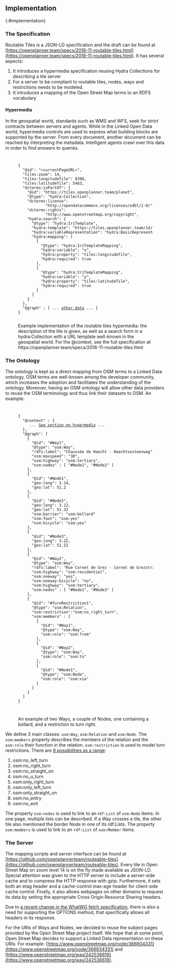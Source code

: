 ## Implementation
{:#implementation}

### The Specification

Routable Tiles is a JSON-LD specification and the draft can be found at [https://openplanner.team/specs/2018-11-routable-tiles.html](https://openplanner.team/specs/2018-11-routable-tiles.html).
It has several aspects:

 1. It introduces a hypermedia specification reusing Hydra Collections for describing a tile server
 2. For a server to be compliant to routable tiles, nodes, ways and restrictions needs to be modeled.
 3. It introduces a mapping of the Open Street Map terms to an RDFS vocabulary

#### Hypermedia

In the geospatial world, standards such as WMS and WFS, seek for strict contracts between servers and agents.
While in the Linked Open Data world, hypermedia controls are used to express what building blocks are supported by the server.
From every document, another document can be reached by interpreting the metadata.
Intelligent agents crawl over this data in order to find answers to queries.

<figure class="" id="listing1">
<code>
<pre>
{
  "@id": "«currentPageURL»",
  "tiles:zoom": 14,
  "tiles:longitudeTile": 8398,
  "tiles:latitudeTile": 5463,
  "dcterms:isPartOf": {
    "@id": "https://tiles.openplanner.team/planet",
    "@type": "hydra:Collection",
    "dcterms:license":
            "http://opendatacommons.org/licenses/odbl/1-0/",
    "dcterms:rights":
            "http://www.openstreetmap.org/copyright",
    "hydra:search": {
      "@type": "hydra:IriTemplate",
      "hydra:template": "https://tiles.openplanner.team/14/{x}/{y}",
      "hydra:variableRepresentation": "hydra:BasicRepresentation",
      "hydra:mapping": [
        {
          "@type": "hydra:IriTemplateMapping",
          "hydra:variable": "x",
          "hydra:property": "tiles:longitudeTile",
          "hydra:required": true
        },
        {
          "@type": "hydra:IriTemplateMapping",
          "hydra:variable": "y",
          "hydra:property": "tiles:latitudeTile",
          "hydra:required": true
        }
      ]
    }
  },
  "@graph" : [ ... <a href="#the-ontology">other data</a> ... ]
}
</pre>
</code>
<figcaption>Example implementation of the routable tiles hypermedia: the description of the tile is given, as well as a search form in a hydra:Collection with a URL template well-known in the geospatial world. For the @context, see the full specification at https://openplanner.team/specs/2018-11-routable-tiles.html</figcaption>
</figure>

### The Ontology

The ontology is kept as a direct mapping from OSM terms to a Linked Data ontology. 
OSM terms are well-known among the developer community, 
which increases the adoption and facilitates the understanding of the ontology. 
Moreover, having an OSM ontology will allow other data providers 
to reuse the OSM terminology and thus link their datasets to OSM. An example:

<figure class="" id="code-example-nodes-ways">
<code>
<pre>
{
  "@context" : {
     ... <a href="#hypermedia">See section on hypermedia</a> ...
  },
  "@graph": [
    {
      "@id": "#Way1",
      "@type": "osm:Way",
      "rdfs:label": "Chaussée de Haecht - Haachtsesteenweg",
      "osm:maxspeed": "30",
      "osm:highway": "osm:tertiary",
      "osm:nodes" : [ "#Node1", "#Node2" ]
    },
    {
      "@id": "#Node1",
      "geo:long": 3.14,
      "geo:lat": 51.2
    },
    {
      "@id": "#Node2",
      "geo:long": 3.12,
      "geo:lat": 51.32
      "osm:barrier": "osm:bollard"
      "osm:foot": "osm:yes"
      "osm:bicycle": "osm:yes"
    },
    {
      "@id": "#Node3",
      "geo:long": 3.22,
      "geo:lat": 51.22
    },
    {
      "@id": "#Way2",
      "@type": "osm:Way",
      "rdfs:label": "Rue Cornet de Grez - Cornet de Grezstraat",
      "osm:highway": "osm:residential",
      "osm:oneway": "yes",
      "osm:oneway-bicycle": "no",
      "osm:highway": "osm:tertiary",
      "osm:nodes" : [ "#Node1", "#Node3" ]
    },
    {
      "@id": "#TurnRestriction1",
      "@type": "osm:Relation",
      "osm:restriction":"osm:no_right_turn",
      "osm:members" : [
        {
          "@id": "#Way1",
          "@type": "osm:Way",
          "osm:role": "osm:from"
        },
        {
          "@id": "#Way2",
          "@type": "osm:Way",
          "osm:role": "osm:to"
        },
        {
          "@id": "#Node1",
          "@type": "osm:Node",
          "osm:role": "osm:via"
        }
      ]
    }
  ]
}
  </pre>
</code>
<figcaption>An example of two  Ways, a couple of Nodes, one containing a bollard, and a restriction to turn right.</figcaption>
</figure>

We define 3 main classes: <code>osm:Way</code>, <code>osm:Relation</code> and <code>osm:Node</code>.
The <code>osm:members</code> property describes the members of the relation and the <code>osm:role</code> their function in the relation.
<code>osm:restriction</code> is used to model turn restrictions. There are <a href="https://wiki.openstreetmap.org/wiki/Relation:restriction">9 possibilities as a range</a>:

 1. osm:no\_left_turn
 2. osm:no\_right_turn
 3. osm:no\_straight_on
 4. osm:no\_u_turn
 5. osm:only\_right_turn
 6. osm:only\_left_turn
 7. osm:only\_straight\_on
 8. osm:no\_entry
 9. osm:no\_exit

The property <code>osm:nodes</code> is used to link to an r<code>df:List</code> of <code>osm:Node</code> items.
In one page, multiple lists can be described.
If a Way crosses a tile, the other tile also mentioned the border Node in one of its rdf:Lists.
The property <code>osm:members</code> is used to link to an <code>rdf:List</code> of <code>osm:Member</code> items.

### The Server

The mapping scripts and server interface can be found at [https://github.com/openplannerteam/routeable-tiles](https://github.com/openplannerteam/routeable-tiles).
Every tile in Open Street Map on zoom level 14 is on the fly made available as JSON-LD.
Special attention was given to the HTTP server to include a server-side cache and to compress the HTTP response with gzip.
Furthermore, it sets both an etag header and a cache-control max-age header for client-side cache control.
Finally, it also allows webpages on other domains to request its data by setting the appropriate Cross Origin Resource Sharing headers.

Due to [a recent change in the WhatWG fetch specification](https://github.com/whatwg/fetch/issues/862), there is also a need for supporting the OPTIONS method, that specifically allows all headers in its response.

For the URIs of Ways and Nodes, we decided to reuse the subject pages provided by the Open Street Map project itself.
We hope that at some point, Open Street Map decides to support a Linked Data representation on these URIs.
For example: [https://www.openstreetmap.org/node/366934331](https://www.openstreetmap.org/node/366934331) and [https://www.openstreetmap.org/way/242536619](https://www.openstreetmap.org/way/242536619).
